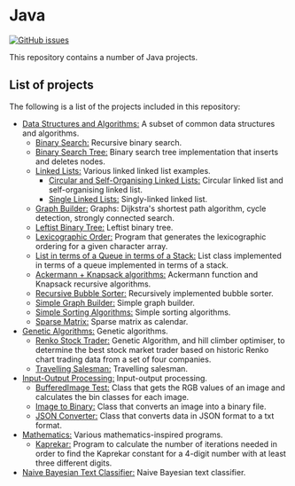 # Java
[![GitHub issues](https://img.shields.io/github/issues/Carla-de-Beer/Java.svg?style=flat-square)](https://github.com/Carla-de-Beer/Java/issues)

This repository contains a number of Java projects.

## List of projects

The following is a list of the projects included in this repository:

* [Data Structures and Algorithms:](https://github.com/Carla-de-Beer/Java/tree/master/Data%20Structures%20and%20Algorithms) A subset of common data structures and algorithms.
  * [Binary Search:](https://github.com/Carla-de-Beer/Java/tree/master/Data%20Structures%20and%20Algorithms/Binary%20Search) Recursive binary search.
  * [Binary Search Tree:](https://github.com/Carla-de-Beer/Java/tree/master/Data%20Structures%20and%20Algorithms/Binary%20Search%20Tree) Binary search tree implementation that inserts and deletes nodes.
  * [Linked Lists:](https://github.com/Carla-de-Beer/Java/tree/master/Data%20Structures%20and%20Algorithms/Linked%20Lists) Various linked linked list examples.
    * [Circular and Self-Organising Linked Lists:](https://github.com/Carla-de-Beer/Java/tree/master/Data%20Structures%20and%20Algorithms/Linked%20Lists/Circular%20and%20Self-Organising%20Linked%20Lists) Circular linked list and self-organising linked list.
    * [Single Linked Lists:](https://github.com/Carla-de-Beer/Java/tree/master/Data%20Structures%20and%20Algorithms/Linked%20Lists/Single%20Linked%20List) Singly-linked linked list.
  * [Graph Builder:](https://github.com/Carla-de-Beer/Java/tree/master/Data%20Structures%20and%20Algorithms/Graph%20Builder%20-%20Dijkstra%2C%20cycle%20detection%2C%20strongly%20connected%20search) Graphs: Dijkstra's shortest path algorithm, cycle detection, strongly connected search.
  * [Leftist Binary Tree:](https://github.com/Carla-de-Beer/Java/tree/master/Data%20Structures%20and%20Algorithms/Leftist%20Binary%20Tree) Leftist binary tree.
  * [Lexicographic Order:](https://github.com/Carla-de-Beer/Java/tree/master/Data%20Structures%20and%20Algorithms/LexicographicOrder) Program that generates the lexicographic ordering for a given character array.
  * [List in terms of a Queue in terms of a Stack:](https://github.com/Carla-de-Beer/Java/tree/master/Data%20Structures%20and%20Algorithms/List%20in%20terms%20of%20a%20Queue%20in%20terms%20of%20a%20Stack) List class implemented in terms of a queue implemented in terms of a stack.
  * [Ackermann + Knapsack algorithms:](https://github.com/Carla-de-Beer/Java/tree/master/Data%20Structures%20and%20Algorithms/Recursion%20-%20Ackermann%20%2B%20Knapsack%20algorithms) Ackermann function and Knapsack recursive algorithms.
  * [Recursive Bubble Sorter:](https://github.com/Carla-de-Beer/Java/tree/master/Data%20Structures%20and%20Algorithms/Recursive%20Bubble%20Sorter) Recursively implemented bubble sorter.
  * [Simple Graph Builder:](https://github.com/Carla-de-Beer/Java/tree/master/Data%20Structures%20and%20Algorithms/Simple%20graph%20Builder) Simple graph builder.
  * [Simple Sorting Algorithms:](https://github.com/Carla-de-Beer/Java/tree/master/Data%20Structures%20and%20Algorithms/Simple%20Sorting%20Algorithms) Simple sorting algorithms.
  * [Sparse Matrix:](https://github.com/Carla-de-Beer/Java/tree/master/Data%20Structures%20and%20Algorithms/Sparse%20Matrix) Sparse matrix as calendar.
* [Genetic Algorithms:](https://github.com/Carla-de-Beer/Java/tree/master/Genetic%20Algorithms) Genetic algorithms.
  * [Renko Stock Trader:](https://github.com/Carla-de-Beer/Java/tree/master/Genetic%20Algorithms/Renko%20Stock%20Trader) Genetic Algorithm, and hill climber optimiser, to determine the best stock market trader based on historic Renko chart trading data from a set of four companies.
  * [Travelling Salesman:](https://github.com/Carla-de-Beer/Java/tree/master/Genetic%20Algorithms/Travelling%20Salesman) Travelling salesman.
* [Input-Output Processing:](https://github.com/Carla-de-Beer/Java/tree/master/Input-Output%20Processing) Input-output processing.
  * [BufferedImage Test:](https://github.com/Carla-de-Beer/Java/tree/master/Input-Output%20Processing/BufferedImage%20Test) Class that gets the RGB values of an image and calculates the bin classes for each image.
  * [Image to Binary:](https://github.com/Carla-de-Beer/Java/tree/master/Input-Output%20Processing/Image%20to%20Binary) Class that converts an image into a binary file.
  * [JSON Converter:](https://github.com/Carla-de-Beer/Java/tree/master/Input-Output%20Processing/JSON%20Converter) Class that converts data in JSON format to a txt format.
* [Mathematics:](https://github.com/Carla-de-Beer/Java/tree/master/Mathematics) Various mathematics-inspired programs.
  * [Kaprekar:](https://github.com/Carla-de-Beer/Java/blob/master/Mathematics/Kaprekar.java) Program to calculate the number of iterations needed in order to find the Kaprekar constant for a 4-digit number with at least three different digits.
* [Naive Bayesian Text Classifier:](https://github.com/Carla-de-Beer/Java/tree/master/Naive%20Bayesian%20Text%20Classifier) Naive Bayesian text classifier.
